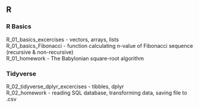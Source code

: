 ## R
### R Basics
R_01_basics_excercises - vectors, arrays, lists
<br>R_01_basics_Fibonacci - function calculating n-value of Fibonacci sequence (recursive & non-recursive)
<br>R_01_homework - The Babylonian square-root algorithm
### Tidyverse
R_02_tidyverse_dplyr_excercises - tibbles, dplyr
<br>R_02_homework - reading SQL database, transforming data, saving file to .csv

